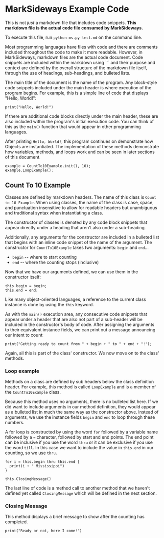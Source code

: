 # MarkSideways Example Code

This is not *just* a markdown file that includes code snippets. **This 
markdown file is the actual code file consumed by MarkSideways.**

To execute this file, run `python ms.py test.md` on the command line.

Most programming languages have files with code and there are comments
included throughout the code to make it more readable. However, in
MarkSideways, markdown files are the actual code document. Code snippets are
included within the markdown using ``` and their purpose and context are
defined by the overall structure of the markdown file itself, through the
use of headings, sub-headings, and bulleted lists.

The main title of the document is the name of the program. Any block-style 
code snippets included under the main header is where execution of the program
begins. For example, this is a simple line of code that displays "Hello, World!":

```
print("Hello, World!")
```

If there are additional code blocks directly under the main header, these
are also included within the program's initial execution code. You can think
of this as the `main()` function that would appear in other programming
languages.

After printing `Hello, World!`, this program continues on demonstrate how
Objects are instantiated. The implementation of these methods demonstrate
how variables, methods, and loops work and can be seen in later sections
of this document.

```
example = CountTo10Example.init(1, 10);
example.LoopExample();
```

## Count To 10 Example

Classes are defined by markdown headers. The name of this class 
is `Count to 10 Example`. When using classes, the name of the class is
case, space, and punctuation insensitive to allow for readable headers
but unambiguous and traditional syntax when instantiating a class.

The constructor of classes is denoted by any code block snippets that
appear directly under a heading that aren't also under a sub-heading.

Additionally, any arguments for the constructor are included in a bulleted
list that begins with an inline code snippet of the name of the argument.
The constructor for `CountTo10Example` takes two arguments: `begin` and `end`...

- `begin` -- where to start counting
- `end` -- where the counting stops (inclusive)

Now that we have our arguments defined, we can use them in the constructor
itself:

```
this.begin = begin;
this.end = end;
```

Like many object-oriented languages, a reference to the current class instance
is done by using the `this` keyword.

As with the `main()` execution area, any consecutive code snippets that appear
under a header that are also not part of a sub-header will be included in the
constructor's body of code. After assigning the arguments to their equivalent 
instance fields, we can print out a message announcing our intent to count:

```
print("Getting ready to count from " + begin + " to " + end + "!");
```

Again, all this is part of the class' constructor. We now move on to the
class' methods. 

### Loop example

Methods on a class are defined by sub headers below the class definition header.
For example, this method is called `LoopExample` and is a member of the 
`CountTo10Example` class.

Because this method uses no arguments, there is no bulleted list here. If we did
want to include arguments in our method definition, they would appear as a bulleted
list in much the same way as the constructor above. Instead of arguments, we 
use the instance fields `begin` and `end` to loop through these numbers.

A for loop is constructed by using the word `for` followed by a variable name
followed by a `=` character, followed by start and end points. The end point 
can be inclusive if you use the word `thru` or it can be exclusive if you use the 
word `till`. In this case we want to include the value in `this.end` in our
counting, so we use `thru`.

```
for i = this.begin thru this.end {
  print(i + " Mississippi")
}

this.ClosingMessage()
```

The last line of code is a method call to another method that we haven't 
defined yet called `ClosingMessage` which will be defined in the next section.

### Closing Message

This method displays a brief message to show after the counting has completed.

```
print("Ready or not, here I come!")
```
